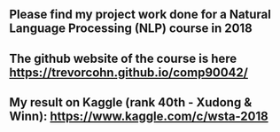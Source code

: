 ## Please find my project work done for a Natural Language Processing (NLP) course in 2018
## The github website of the course is here https://trevorcohn.github.io/comp90042/

## My result on Kaggle (rank 40th - Xudong & Winn): https://www.kaggle.com/c/wsta-2018
